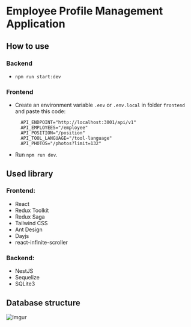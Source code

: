 # Employee Profile Management Application

## How to use

### Backend

- `npm run start:dev`

### Frontend

- Create an environment variable `.env` or `.env.local` in folder `frontend` and paste this code:
  ```
    API_ENDPOINT="http://localhost:3001/api/v1"
    API_EMPLOYEES="/employee"
    API_POSITION="/position"
    API_TOOL_LANGUAGE="/tool-language"
    API_PHOTOS="/photos?limit=132"
  ```
- Run `npm run dev`.

## Used library

### Frontend:

- React
- Redux Toolkit
- Redux Saga
- Tailwind CSS
- Ant Design
- Dayjs
- react-infinite-scroller

### Backend:

- NestJS
- Sequelize
- SQLite3

## Database structure

![Imgur](https://i.imgur.com/KOsAVGe.png)
